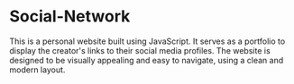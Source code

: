 # Social-Network
This is a personal website built using  JavaScript. It serves as a portfolio to display the creator's links to their social media profiles. 
The website is designed to be visually appealing and easy to navigate, using a clean and modern layout.

